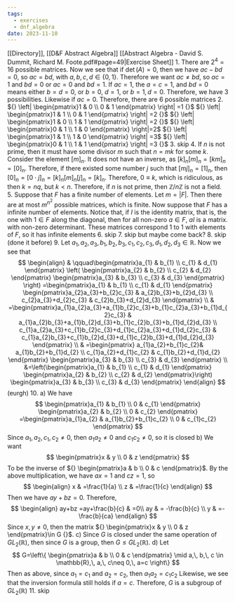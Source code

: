 ```yaml
---
tags:
  - exercises
  - dnf_algebra
date: 2023-11-10
---
```

[[Directory]], [[D&F Abstract Algebra]]
[[Abstract Algebra - David S. Dummit, Richard M. Foote.pdf#page=49|Exercise Sheet]]
1. 
There are ${} 2^{4}=16 {}$ possible matrices. Now we see that if ${} \det(A)=0 {}$, then we have ${} ac-bd=0 {}$, so $ac=bd {}$, with ${} a,\, b,\, c,\, d\in \{ 0,\, 1 \} {}$. Therefore we want ${} ac\neq bd {}$, so ${} ac=1 {}$ and ${} bd=0 {}$ or ${} ac=0 {}$ and ${} bd=1 {}$. If ${} ac=1 {}$, the ${} a=c=1 {}$, and ${} bd=0$ means either ${} b=d=0 {}$, or ${} b=0 {}$, ${} d=1$, or ${} b=1,\, d=0 {}$. Therefore, we have $3$ possibilities. Likewise if ${} ac=0$. Therefore, there are $6 {}$ possible matrices
2. 
${} \left| \begin{pmatrix}1 & 0 \\ 0 & 1 \end{pmatrix}  \right| =1 {}$
${} \left| \begin{pmatrix}1 & 1 \\ 0 & 1 \end{pmatrix}  \right| =2 {}$
${} \left| \begin{pmatrix}1 & 0 \\ 1 & 1 \end{pmatrix}  \right| =2 {}$
${} \left| \begin{pmatrix}0 & 1 \\ 1 & 0 \end{pmatrix}  \right|=2$
${} \left| \begin{pmatrix}1 & 1 \\ 1 & 0 \end{pmatrix}  \right| =3$
${} \left| \begin{pmatrix}0 & 1 \\ 1 & 1 \end{pmatrix}  \right| =3 {}$
3. 
skip
4. 
If ${} n {}$ is not prime, then it must have some divisor ${} m {}$ such that ${} n=mk {}$ for some $k {}$. Consider the element ${} [m]_{n}$. It does not have an inverse, as ${} [k]_{n}[m]_{n}=[km]_{n}=[0]_{n} {}$. Therefore, if there existed some number $j$ such that ${} [mj]_{n}=[1]_{n} {}$, then ${} [0]_{n}=[0\cdot j]_{n}=[k]_{n}[m]_{n}[j]_{n}=[k]_{n} {}$. Therefore, ${} 0\equiv k$, which is ridiculous, as then ${} k=nq {}$, but ${} k<n {}$. Therefore, if ${} n$ is not prime, then ${} \mathbb{Z}/n\mathbb{Z} {}$ is not a field.
5. 
Suppose that $F$ has a finite number of elements. Let ${} m=|F|$. Then there are at most ${} m^{n^{2}} {}$ possible matrices, which is finite. 
Now suppose that ${} F$ has a infinite number of elements. Notice that, if $I {}$ is the identity matrix, that is, the one with ${} 1\in F {}$ along the diagonal, then for all non-zero ${} a \in F {}$, $aI {}$ is a matrix. with non-zero determinant. These matrices correspond 1 to 1 with elements of ${} F$, so it has infinite elements
6. skip 
7. skip but maybe come back?
8. skip (done it before)
9. 
Let ${} a_{1},\, a_{2},\, a_{3},\, b_{1},\, b_{2},\, b_{3},\, c_{1},\, c_{2},\, c_{3},\, d_{1},\, d_{2},\, d_{3} \in \mathbb{R} {}$. Now we see that
$$
\begin{align}
 & \qquad\begin{pmatrix}a_{1} & b_{1} \\ c_{1} & d_{1} \end{pmatrix} \left( \begin{pmatrix}a_{2} & b_{2} \\ c_{2} & d_{2} \end{pmatrix} \begin{pmatrix}a_{3} & b_{3} \\ c_{3} & d_{3} \end{pmatrix}  \right)  =\begin{pmatrix}a_{1} & b_{1} \\ c_{1} & d_{1} \end{pmatrix} \begin{pmatrix}a_{2}a_{3}+b_{2}c_{3} & a_{2}b_{3}+b_{2}d_{3} \\ c_{2}a_{3}+d_{2}c_{3} & c_{2}b_{3}+d_{2}d_{3} \end{pmatrix}  \\
   & =\begin{pmatrix}a_{1}a_{2}a_{3}+a_{1}b_{2}c_{3}+b_{1}c_{2}a_{3}+b_{1}d_{2}c_{3} & a_{1}a_{2}b_{3}+a_{1}b_{2}d_{3}+b_{1}c_{2}b_{3}+b_{1}d_{2}d_{3} \\ c_{1}a_{2}a_{3}+c_{1}b_{2}c_{3}+d_{1}c_{2}a_{3}+d_{1}d_{2}c_{3}  & c_{1}a_{2}b_{3}+c_{1}b_{2}d_{3}+d_{1}c_{2}b_{3}+d_{1}d_{2}d_{3} \end{pmatrix}  \\
 & =\begin{pmatrix} a_{1}a_{2}+b_{1}c_{2}& a_{1}b_{2}+b_{1}d_{2} \\ c_{1}a_{2}+d_{1}c_{2} & c_{1}b_{2}+d_{1}d_{2} \end{pmatrix} \begin{pmatrix}a_{3} & b_{3} \\ c_{3} & d_{3} \end{pmatrix}  \\
 &=\left(\begin{pmatrix}a_{1} & b_{1} \\ c_{1} & d_{1} \end{pmatrix}  \begin{pmatrix}a_{2} & b_{2} \\ c_{2} & d_{2} \end{pmatrix}\right) \begin{pmatrix}a_{3} & b_{3} \\ c_{3} & d_{3} \end{pmatrix}
\end{align}
$$
(eurgh)
10. a)
We have
$$
\begin{pmatrix}a_{1} & b_{1} \\ 0 & c_{1} \end{pmatrix} \begin{pmatrix}a_{2} & b_{2} \\ 0 & c_{2} \end{pmatrix} =\begin{pmatrix}a_{1}a_{2} & a_{1}b_{2}+b_{1}c_{2} \\ 0 & c_{1}c_{2} \end{pmatrix} 
$$
Since ${} a_{1},\, a_{2},\, c_{1},\, c_{2}\neq 0 {}$, then $a_{1}a_{2}\neq 0 {}$ and $c_{1}c_{2}\neq 0$, so it is closed
b)
We want 
$$
\begin{pmatrix}x & y \\ 0 & z \end{pmatrix}
$$
To be the inverse of ${} \begin{pmatrix}a & b \\ 0 & c \end{pmatrix}$. By the above multiplication, we have ${} ax=1 {}$ and ${} cz=1 {}$, so
$$
\begin{align}
x & =\frac{1}{a} \\
z & =\frac{1}{c}
\end{align}
$$
Then we have ${} ay+bz=0 {}$. Therefore, 
$$
\begin{align}
ay+bz =ay+\frac{b}{c}  & =0\\
ay & = -\frac{b}{c} \\
y & =-\frac{b}{ca}
\end{align}
$$
Since ${} x,\, y\neq 0$, then the matrix ${} \begin{pmatrix}x & y \\ 0 & z \end{pmatrix}\in G {}$.
c)
Since $G$ is closed under the same operation of $GL_{2}(\mathbb{R})$, then since $G$ is a group, then ${} G \leq GL_{2}(\mathbb{R}) {}$.
d)
Let
$$
G=\left\{  \begin{pmatrix}a & b \\ 0 & c \end{pmatrix} \mid a,\, b,\, c \in \mathbb{R},\, a,\, c\neq 0,\, a=c  \right\}
$$
Then as above, since ${} a_{1}=c_{1} {}$ and ${} a_{2}=c_{2} {}$, then ${} a_{1}a_{2}=c_{1}c_{2} {}$
Likewise, we see that the inversion formula still holds if ${} a=c {}$. Therefore, $G$ is a subgroup of $GL_{2}(\mathbb{R})$
11. skip
